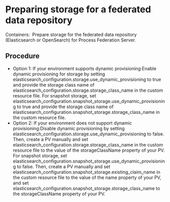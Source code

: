 # Preparing storage for a federated data repository

Containers: 
Prepare
storage for the federated data repository (Elasticsearch or OpenSearch) for Process Federation Server.

## Procedure

- Option 1: If your environment supports dynamic provisioning:Enable dynamic provisioning
for storage by setting elasticsearch\_configuration.storage.use\_dynamic\_provisioning
to true and provide the storage class name of
elasticsearch\_configuration.storage.storage\_class\_name in the custom resource
file.
For snapshot storage, set
elasticsearch\_configuration.snapshot\_storage.use\_dynamic\_provisioning to
true and provide the storage class name of
elasticsearch\_configuration.snapshot\_storage.storage\_class\_name in the custom
resource file.
- Option 2: If your environment does not support dynamic provisioning:Disable dynamic
provisioning by setting
elasticsearch\_configuration.storage.use\_dynamic\_provisioning to
false. Then, create a PV manually and set
elasticsearch\_configuration.storage.storage\_class\_name in the custom resource file
to the value of the storageClassName property of your PV.
For snapshot
storage, set elasticsearch\_configuration.snapshot\_storage.use\_dynamic\_provisioning
to false. Then, create a PV manually and set
elasticsearch\_configuration.snapshot\_storage.existing\_claim\_name in the custom
resource file to the value of the name property of your PV, and set
elasticsearch\_configuration.snapshot\_storage.storage\_class\_name to the
storageClassName property of your PV.